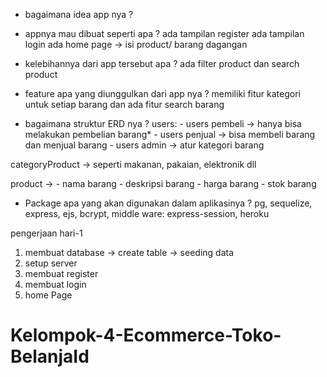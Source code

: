 - bagaimana idea app nya ?

- appnya mau dibuat seperti apa ?
ada tampilan register
ada tampilan login
ada home page -> isi product/ barang dagangan


- kelebihannya dari app tersebut apa ?
ada filter product dan search product

- feature apa yang diunggulkan dari app nya  ?
memiliki fitur kategori untuk setiap barang dan ada fitur search barang

- bagaimana struktur ERD nya ?
users: - users pembeli -> hanya bisa melakukan pembelian barang*
       - users penjual -> bisa membeli barang dan menjual barang
       - users admin -> atur kategori barang

categoryProduct -> seperti makanan, pakaian, elektronik dll

product -> - nama barang
	   - deskripsi barang
	   - harga barang
       - stok barang


- Package apa yang akan digunakan dalam aplikasinya ?
pg, sequelize, express, ejs, bcrypt, middle ware: express-session, heroku

pengerjaan hari-1
1. membuat database -> create table -> seeding data
2. setup server
3. membuat register
4. membuat login
5. home Page

# Kelompok-4-Ecommerce-Toko-BelanjaId